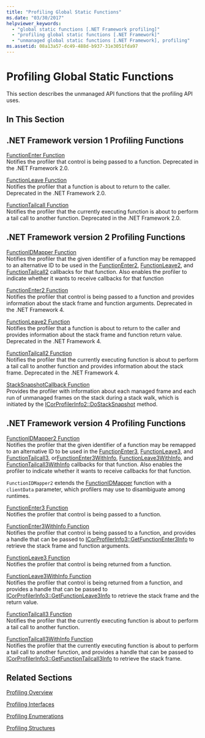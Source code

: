 ```yaml
---
title: "Profiling Global Static Functions"
ms.date: "03/30/2017"
helpviewer_keywords: 
  - "global static functions [.NET Framework profiling]"
  - "profiling global static functions [.NET Framework]"
  - "unmanaged global static functions [.NET Framework], profiling"
ms.assetid: 08a13a57-dc49-488d-b937-31e3051fda97
---
```

# Profiling Global Static Functions
This section describes the unmanaged API functions that the profiling API uses.  
  
## In This Section  
  
## .NET Framework version 1 Profiling Functions  
 [FunctionEnter Function](../../../../docs/framework/unmanaged-api/profiling/functionenter-function.md)  
 Notifies the profiler that control is being passed to a function. Deprecated in the .NET Framework 2.0.  
  
 [FunctionLeave Function](../../../../docs/framework/unmanaged-api/profiling/functionleave-function.md)  
 Notifies the profiler that a function is about to return to the caller. Deprecated in the .NET Framework 2.0.  
  
 [FunctionTailcall Function](../../../../docs/framework/unmanaged-api/profiling/functiontailcall-function.md)  
 Notifies the profiler that the currently executing function is about to perform a tail call to another function. Deprecated in the .NET Framework 2.0.  
  
## .NET Framework version 2 Profiling Functions  
 [FunctionIDMapper Function](../../../../docs/framework/unmanaged-api/profiling/functionidmapper-function.md)  
 Notifies the profiler that the given identifier of a function may be remapped to an alternative ID to be used in the [FunctionEnter2](../../../../docs/framework/unmanaged-api/profiling/functionenter2-function.md), [FunctionLeave2](../../../../docs/framework/unmanaged-api/profiling/functionleave2-function.md), and [FunctionTailcall2](../../../../docs/framework/unmanaged-api/profiling/functiontailcall2-function.md) callbacks for that function. Also enables the profiler to indicate whether it wants to receive callbacks for that function  
  
 [FunctionEnter2 Function](../../../../docs/framework/unmanaged-api/profiling/functionenter2-function.md)  
 Notifies the profiler that control is being passed to a function and provides information about the stack frame and function arguments. Deprecated in the .NET Framework 4.  
  
 [FunctionLeave2 Function](../../../../docs/framework/unmanaged-api/profiling/functionleave2-function.md)  
 Notifies the profiler that a function is about to return to the caller and provides information about the stack frame and function return value. Deprecated in the .NET Framework 4.  
  
 [FunctionTailcall2 Function](../../../../docs/framework/unmanaged-api/profiling/functiontailcall2-function.md)  
 Notifies the profiler that the currently executing function is about to perform a tail call to another function and provides information about the stack frame. Deprecated in the .NET Framework 4.  
  
 [StackSnapshotCallback Function](../../../../docs/framework/unmanaged-api/profiling/stacksnapshotcallback-function.md)  
 Provides the profiler with information about each managed frame and each run of unmanaged frames on the stack during a stack walk, which is initiated by the [ICorProfilerInfo2::DoStackSnapshot](../../../../docs/framework/unmanaged-api/profiling/icorprofilerinfo2-dostacksnapshot-method.md) method.  
  
## .NET Framework version 4 Profiling Functions  
 [FunctionIDMapper2 Function](../../../../docs/framework/unmanaged-api/profiling/functionidmapper2-function.md)  
 Notifies the profiler that the given identifier of a function may be remapped to an alternative ID to be used in the [FunctionEnter3](../../../../docs/framework/unmanaged-api/profiling/functionenter3-function.md), [FunctionLeave3](../../../../docs/framework/unmanaged-api/profiling/functionleave3-function.md), and [FunctionTailcall3](../../../../docs/framework/unmanaged-api/profiling/functiontailcall3-function.md), or[FunctionEnter3WithInfo](../../../../docs/framework/unmanaged-api/profiling/functionenter3withinfo-function.md), [FunctionLeave3WithInfo](../../../../docs/framework/unmanaged-api/profiling/functionleave3withinfo-function.md), and [FunctionTailcall3WithInfo](../../../../docs/framework/unmanaged-api/profiling/functiontailcall3withinfo-function.md) callbacks for that function. Also enables the profiler to indicate whether it wants to receive callbacks for that function.  
  
 `FunctionIDMapper2` extends the [FunctionIDMapper](../../../../docs/framework/unmanaged-api/profiling/functionidmapper-function.md) function with a `clientData` parameter, which profilers may use to disambiguate among runtimes.  
  
 [FunctionEnter3 Function](../../../../docs/framework/unmanaged-api/profiling/functionenter3-function.md)  
 Notifies the profiler that control is being passed to a function.  
  
 [FunctionEnter3WithInfo Function](../../../../docs/framework/unmanaged-api/profiling/functionenter3withinfo-function.md)  
 Notifies the profiler that control is being passed to a function, and provides a handle that can be passed to [ICorProfilerInfo3::GetFunctionEnter3Info](../../../../docs/framework/unmanaged-api/profiling/icorprofilerinfo3-getfunctionenter3info-method.md) to retrieve the stack frame and function arguments.  
  
 [FunctionLeave3 Function](../../../../docs/framework/unmanaged-api/profiling/functionleave3-function.md)  
 Notifies the profiler that control is being returned from a function.  
  
 [FunctionLeave3WithInfo Function](../../../../docs/framework/unmanaged-api/profiling/functionleave3withinfo-function.md)  
 Notifies the profiler that control is being returned from a function, and provides a handle that can be passed to [ICorProfilerInfo3::GetFunctionLeave3Info](../../../../docs/framework/unmanaged-api/profiling/icorprofilerinfo3-getfunctionleave3info-method.md) to retrieve the stack frame and the return value.  
  
 [FunctionTailcall3 Function](../../../../docs/framework/unmanaged-api/profiling/functiontailcall3-function.md)  
 Notifies the profiler that the currently executing function is about to perform a tail call to another function.  
  
 [FunctionTailcall3WithInfo Function](../../../../docs/framework/unmanaged-api/profiling/functiontailcall3withinfo-function.md)  
 Notifies the profiler that the currently executing function is about to perform a tail call to another function, and provides a handle that can be passed to [ICorProfilerInfo3::GetFunctionTailcall3Info](../../../../docs/framework/unmanaged-api/profiling/icorprofilerinfo3-getfunctiontailcall3info-method.md) to retrieve the stack frame.  
  
## Related Sections  
 [Profiling Overview](../../../../docs/framework/unmanaged-api/profiling/profiling-overview.md)  
  
 [Profiling Interfaces](../../../../docs/framework/unmanaged-api/profiling/profiling-interfaces.md)  
  
 [Profiling Enumerations](../../../../docs/framework/unmanaged-api/profiling/profiling-enumerations.md)  
  
 [Profiling Structures](../../../../docs/framework/unmanaged-api/profiling/profiling-structures.md)
